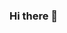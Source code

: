 ### Hi there 👋

<!--
**RSmithson00/RSmithson00** is a ✨ _special_ ✨ repository because its `README.md` (this file) appears on your GitHub profile.


- 🔭 I’m currently working on completing my HyperionDev Bootcamp in Data Science Fundamentals. Progress on this is in the CoGrammar repo!

- 🌱 I’m currently learning Python, and would like to move in R in the future.

- 😄 Pronouns: she/her

-->
